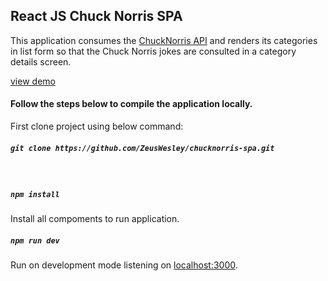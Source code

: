 ## React JS Chuck Norris SPA
This application consumes the [ChuckNorris API](https://api.chuckNorris.io) and renders 
its categories in list form so that the Chuck Norris jokes are consulted in a category details screen.

[view demo](https://zeuswesley.github.io/chucknorris-spa)

#### Follow the steps below to compile the application locally.

First clone project using below command:
##### `git clone https://github.com/ZeusWesley/chucknorris-spa.git` 
<br>

##### `npm install`
Install all compoments to run application.<br>

##### `npm run dev`
Run on development mode listening on [localhost:3000](http://localhost:3000).<br>
